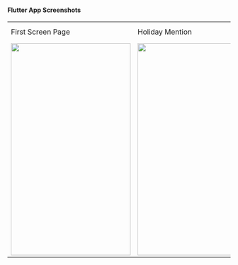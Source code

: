 #### Flutter App Screenshots

<table>
  <tr>
    <td>First Screen Page</td>
     <td>Holiday Mention</td>
     <td>Present day in purple and selected day in pink</td>
  </tr>
  <tr>
    <td><img src="COVID_Sentiment_Twitter/Images/ZA.jpg" width=270 height=480></td>
    <td><img src="COVID_Sentiment_Twitter/Images/Jia.jpg" width=270 height=480></td>
    <td><img src="COVID_Sentiment_Twitter/Images/ZA.jpg" width=270 height=480></td>
  </tr>
 </table>
